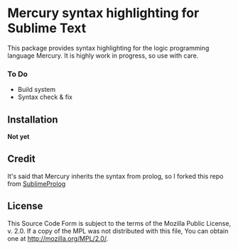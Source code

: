 # Mercury syntax highlighting for Sublime Text #

This package provides syntax highlighting for the logic
programming language Mercury. It is highly work in progress, so use with care.

### To Do ###
* Build system
* Syntax check & fix

## Installation ##
**Not yet**

## Credit ##
It's said that Mercury inherits the syntax from prolog, so I forked this repo from [SublimeProlog](https://github.com/alnkpa/sublimeprolog)

## License ##
This Source Code Form is subject to the terms of the Mozilla Public
License, v. 2.0. If a copy of the MPL was not distributed with this
file, You can obtain one at <http://mozilla.org/MPL/2.0/>.